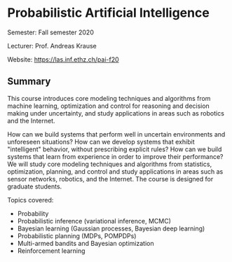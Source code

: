 # Probabilistic Artificial Intelligence

Semester: Fall semester 2020

Lecturer: Prof. Andreas Krause

Website: https://las.inf.ethz.ch/pai-f20

## Summary

This course introduces core modeling techniques and algorithms from machine learning, optimization and control for reasoning and decision making under uncertainty, and study applications in areas such as robotics and the Internet.

How can we build systems that perform well in uncertain environments and unforeseen situations? How can we develop systems that exhibit "intelligent" behavior, without prescribing explicit rules? How can we build systems that learn from experience in order to improve their performance? We will study core modeling techniques and algorithms from statistics, optimization, planning, and control and study applications in areas such as sensor networks, robotics, and the Internet. The course is designed for graduate students.

Topics covered:
* Probability
* Probabilistic inference (variational inference, MCMC)
* Bayesian learning (Gaussian processes, Bayesian deep learning)
* Probabilistic planning (MDPs, POMPDPs)
* Multi-armed bandits and Bayesian optimization
* Reinforcement learning